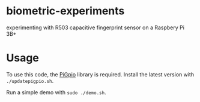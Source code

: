 # biometric-experiments

experimenting with R503 capacitive fingerprint sensor on a Raspbery Pi 3B+

# Usage

To use this code, the [PiGpio](http://abyz.me.uk/rpi/pigpio/) library is required. Install the latest version with `./updatepigpio.sh`.

Run a simple demo with `sudo ./demo.sh`.
